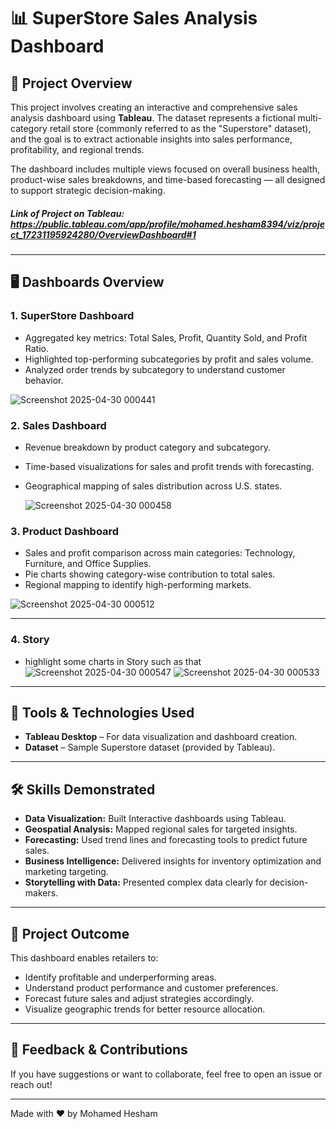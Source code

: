 # 📊 SuperStore Sales Analysis Dashboard

## 🧾 Project Overview
This project involves creating an interactive and comprehensive sales analysis dashboard using **Tableau**. The dataset represents a fictional multi-category retail store (commonly referred to as the "Superstore" dataset), and the goal is to extract actionable insights into sales performance, profitability, and regional trends.

The dashboard includes multiple views focused on overall business health, product-wise sales breakdowns, and time-based forecasting — all designed to support strategic decision-making.

##### Link of Project on Tableau: https://public.tableau.com/app/profile/mohamed.hesham8394/viz/project_17231195924280/OverviewDashboard#1
---

## 🖥️ Dashboards Overview

### 1. **SuperStore Dashboard**
- Aggregated key metrics: Total Sales, Profit, Quantity Sold, and Profit Ratio.
- Highlighted top-performing subcategories by profit and sales volume.
- Analyzed order trends by subcategory to understand customer behavior.

![Screenshot 2025-04-30 000441](https://github.com/user-attachments/assets/277f46d8-4c75-478b-a88f-e13479f6044e)


### 2. **Sales Dashboard**
- Revenue breakdown by product category and subcategory.
- Time-based visualizations for sales and profit trends with forecasting.
- Geographical mapping of sales distribution across U.S. states.

  ![Screenshot 2025-04-30 000458](https://github.com/user-attachments/assets/9918207e-86eb-4152-ad3c-4954bc738984)


### 3. **Product Dashboard**
- Sales and profit comparison across main categories: Technology, Furniture, and Office Supplies.
- Pie charts showing category-wise contribution to total sales.
- Regional mapping to identify high-performing markets.

![Screenshot 2025-04-30 000512](https://github.com/user-attachments/assets/f9a1c0d6-1735-442a-b6ed-6d500cdbd8a5)

---
### 4. **Story**
- highlight some charts in Story such as that
![Screenshot 2025-04-30 000547](https://github.com/user-attachments/assets/6c8cddc8-5c12-477b-a49a-84d70a55f068)  ![Screenshot 2025-04-30 000533](https://github.com/user-attachments/assets/ce1daa64-e1d0-4ec8-958f-70fa84500dbe)



  

---
## 🔧 Tools & Technologies Used
- **Tableau Desktop** – For data visualization and dashboard creation.
- **Dataset** – Sample Superstore dataset (provided by Tableau).

---

## 🛠️ Skills Demonstrated
- **Data Visualization:** Built Interactive dashboards using Tableau.
- **Geospatial Analysis:** Mapped regional sales for targeted insights.
- **Forecasting:** Used trend lines and forecasting tools to predict future sales.
- **Business Intelligence:** Delivered insights for inventory optimization and marketing targeting.
- **Storytelling with Data:** Presented complex data clearly for decision-makers.

---

## 🎯 Project Outcome
This dashboard enables retailers to:
- Identify profitable and underperforming areas.
- Understand product performance and customer preferences.
- Forecast future sales and adjust strategies accordingly.
- Visualize geographic trends for better resource allocation.

---

## 📣 Feedback & Contributions
If you have suggestions or want to collaborate, feel free to open an issue or reach out!

---

Made with ❤️ by Mohamed Hesham
